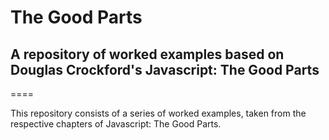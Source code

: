 # The Good Parts

## A repository of worked examples based on Douglas Crockford's Javascript: The Good Parts

====

This repository consists of a series of worked examples, taken from the respective chapters  of Javascript: The Good Parts.